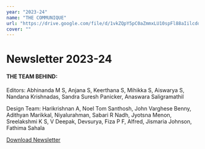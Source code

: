 ```yaml
---
year: "2023-24"
name: "THE COMMUNIQUE"
url: "https://drive.google.com/file/d/1vkZQpY5pC0aZmmxLU10spFl88aIilcdd/view?usp=sharing"
cover: ""
---
```

# Newsletter 2023-24


#### THE TEAM BEHIND:

Editors: Abhinanda M S, Anjana S, Keerthana S, Mihikka S, Aiswarya S, Nandana Krishnadas, Sandra Suresh Panicker, Anaswara Saligramathil


Design Team: Harikrishnan A, Noel Tom Santhosh, John Varghese Benny, Adithyan Marikkal, Niyalurahman, Sabari R Nadh, Jyotsna Menon, Sreelakshmi K S, V Deepak, Devsurya, Fiza P F, Alfred, Jismaria Johnson, Fathima Sahala

[Download Newsletter](https://drive.google.com/uc?export=download&id=1vkZQpY5pC0aZmmxLU10spFl88aIilcdd)
